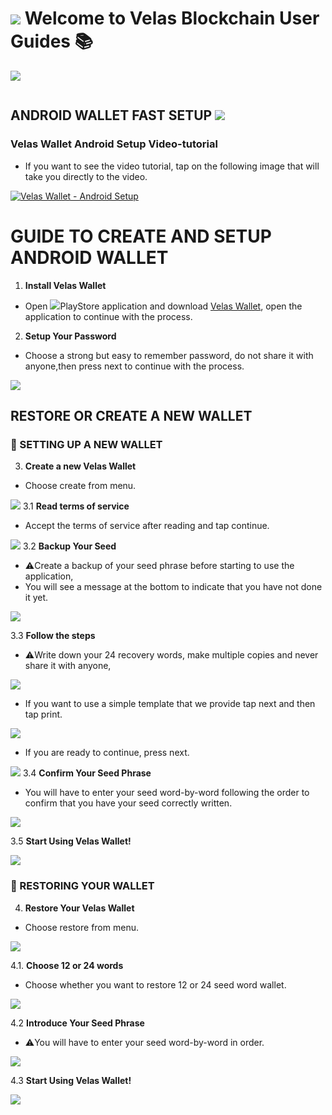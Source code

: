 # ![](https://github.com/dexempower/dexempower.github.io-velas/blob/main/assets/logos/Logo2xxxhdpi.png?raw=true)  Welcome to Velas Blockchain User Guides :books:
![](https://github.com/dexempower/dexempower.github.io-velas/blob/main/assets/logos/Logo%20Lettersxxxhdpi.png?raw=true)
```
```
## ANDROID WALLET FAST SETUP ![](https://github.com/dexempower/dexempower.github.io-velas/blob/main/assets/android/Androidxxxhdpi.png?raw=true)
### Velas Wallet Android Setup Video-tutorial 
- If you want to see the video tutorial, tap on the following image that will take you directly to the video.
 
[![Velas Wallet - Android Setup](http://i3.ytimg.com/vi/A8w5U3aUiKo/maxresdefault.jpg 
)](https://www.youtube.com/watch?v=A8w5U3aUiKo&t=1s "Velas Wallet - Android Setup")

# GUIDE TO CREATE AND SETUP ANDROID WALLET

1. **Install Velas Wallet**
 - Open ![](https://github.com/dexempower/dexempower.github.io-velas/blob/main/assets/android/Playxxxhdpi.png?raw=true)PlayStore application and download [Velas Wallet](https://play.google.com/store/apps/details?id=com.velas.mobile_wallet), open the application to continue with the process.
 
 2. **Setup Your Password**
  - Choose a strong but easy to remember password, do not share it with anyone,then press next to continue with the process.
  
  ![](https://github.com/dexempower/dexempower.github.io-velas/blob/main/assets/android/SETUP%20PASSWORD.jpg?raw=true)
  


## RESTORE OR CREATE A NEW WALLET 
### :blue_book: SETTING UP A NEW WALLET
3. **Create a new Velas Wallet**
 - Choose create from menu.
 
![](https://github.com/dexempower/dexempower.github.io-velas/blob/main/assets/android/CREATE%20OR%20RESTORE.jpg?raw=true)
 3.1 **Read terms of service**
  - Accept the terms of service after reading and tap continue.
  
  
![](https://github.com/dexempower/dexempower.github.io-velas/blob/main/assets/android/Terminos.jpg?raw=true)
3.2 **Backup Your Seed**
-  :warning:Create a backup of your seed phrase before starting to use the application, 
- You will see a message at the bottom to indicate that you have not done it yet.


![](https://github.com/dexempower/dexempower.github.io-velas/blob/main/assets/android/BACKUP%20SEED.jpg?raw=true)
 
 3.3 **Follow the steps**
 -  :warning:Write down your 24 recovery words, make multiple copies and never share it with anyone,
 
![](https://github.com/dexempower/dexempower.github.io-velas/blob/main/assets/android/SEED.jpg?raw=true)
 -  If you want to use a simple template that we provide tap next and then tap print.
 
 ![](https://github.com/dexempower/dexempower.github.io-velas/blob/main/assets/android/Print.jpg?raw=true)
  -  If you are ready to continue, press next.
 
 
  ![](https://github.com/dexempower/dexempower.github.io-velas/blob/main/assets/android/Next.jpg?raw=true)
 3.4 **Confirm Your Seed Phrase**
  - You will have to enter your seed word-by-word following the order to confirm that you have your seed correctly written.
 
  ![](https://github.com/dexempower/dexempower.github.io-velas/blob/main/assets/android/CONFIRM%20SEED.jpg?raw=true)
  
 3.5 **Start Using Velas Wallet!**

![](https://github.com/dexempower/dexempower.github.io-velas/blob/main/assets/android/WALLET%20MAIN%20MENU.jpg?raw=true)

### :ledger: RESTORING YOUR WALLET

4. **Restore Your Velas Wallet**
 - Choose restore from menu.
 
 ![](https://github.com/dexempower/dexempower.github.io-velas/blob/main/assets/android/Restore.jpg?raw=true)

4.1. **Choose 12 or 24 words**
 - Choose whether you want to restore 12 or 24 seed word wallet.
 
 ![](https://github.com/dexempower/dexempower.github.io-velas/blob/main/assets/android/12%20OR%2024.jpg?raw=true)

 4.2 **Introduce Your Seed Phrase**
  - :warning:You will have to enter your seed word-by-word in order.
  
  ![](https://github.com/dexempower/dexempower.github.io-velas/blob/main/assets/android/restoreWORDS.jpg?raw=true)

 4.3 **Start Using Velas Wallet!**

![](https://github.com/dexempower/dexempower.github.io-velas/blob/main/assets/android/Wallet%20MAin%202.jpg?raw=true)

